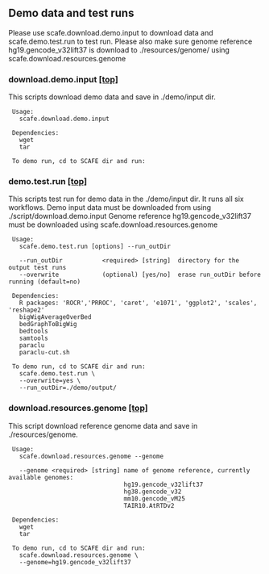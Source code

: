 ## Demo data and test runs
Please use scafe.download.demo.input to download data and scafe.demo.test.run to test run. Please also make sure genome reference hg19.gencode_v32lift37 is download to ./resources/genome/ using scafe.download.resources.genome

### download.demo.input [[top]](#0)<a name="22"></a>
   This scripts download demo data and save in ./demo/input dir.

```
 Usage:
   scafe.download.demo.input

 Dependencies:
   wget
   tar

 To demo run, cd to SCAFE dir and run:
```

### demo.test.run [[top]](#0)<a name="23"></a>
   This scripts test run for demo data in the ./demo/input dir. It runs all six workflows.
   Demo input data must be downloaded from using ./script/download.demo.input
   Genome reference hg19.gencode_v32lift37 must be downloaded using scafe.download.resources.genome

```
 Usage:
   scafe.demo.test.run [options] --run_outDir
   
   --run_outDir           <required> [string]  directory for the output test runs
   --overwrite            (optional) [yes/no]  erase run_outDir before running (default=no)

 Dependencies:
   R packages: 'ROCR','PRROC', 'caret', 'e1071', 'ggplot2', 'scales', 'reshape2'
   bigWigAverageOverBed
   bedGraphToBigWig
   bedtools
   samtools
   paraclu
   paraclu-cut.sh

 To demo run, cd to SCAFE dir and run:
   scafe.demo.test.run \
   --overwrite=yes \
   --run_outDir=./demo/output/
```

### download.resources.genome [[top]](#0)<a name="21"></a>
   This script download reference genome data and save in ./resources/genome.

```
 Usage:
   scafe.download.resources.genome --genome
   
   --genome <required> [string] name of genome reference, currently available genomes:
                                hg19.gencode_v32lift37
                                hg38.gencode_v32
                                mm10.gencode_vM25
                                TAIR10.AtRTDv2

 Dependencies:
   wget
   tar

 To demo run, cd to SCAFE dir and run:
   scafe.download.resources.genome \
   --genome=hg19.gencode_v32lift37
```
